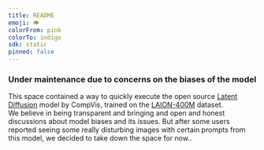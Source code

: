 ```yaml
---
title: README
emoji: 👁
colorFrom: pink
colorTo: indigo
sdk: static
pinned: false
---
```

<div class="grid lg:grid-cols-3 gap-x-4 gap-y-7">
	<h3>Under maintenance due to concerns on the biases of the model</h3>
    <p class="lg:col-span-3">
		This space contained a way to quickly execute the open source <a href="https://github.com/CompVis/latent-diffusion" target="_blank">Latent Diffusion</a> model by CompVis, trained on the <a href="https://laion.ai/laion-400-open-dataset/" target="_blank">LAION-400M</a> dataset.<br>
        We believe in being transparent and bringing and open and honest discussions about model biases and its issues. But after some users reported seeing some really disturbing images with certain prompts from this model, we decided to take down the space for now..
	</p>
	
</div>